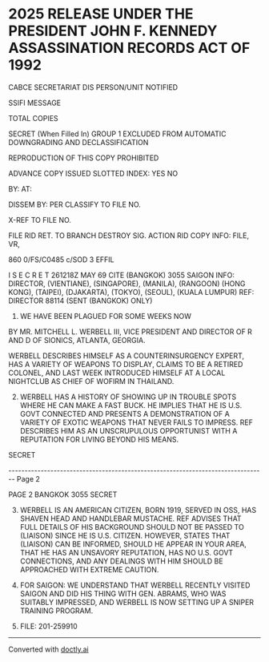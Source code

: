# 2025 RELEASE UNDER THE PRESIDENT JOHN F. KENNEDY ASSASSINATION RECORDS ACT OF 1992

CABCE SECRETARIAT DIS
PERSON/UNIT NOTIFIED

SSIFI MESSAGE

TOTAL COPIES

SECRET
(When Filled In)
GROUP 1
EXCLUDED FROM AUTOMATIC
DOWNGRADING AND
DECLASSIFICATION

REPRODUCTION OF THIS COPY PROHIBITED

ADVANCE COPY
ISSUED
SLOTTED
INDEX:
YES
NO

BY:
AT:

DISSEM BY:
PER
CLASSIFY TO FILE NO.

X-REF TO FILE NO.

FILE RID RET. TO
BRANCH
DESTROY SIG.
ACTION
RID COPY
INFO:
FILE, VR,

860
0/FS/C0485 c/SOD 3 EFFIL

I S E C R E T 261218Z MAY 69 CITE (BANGKOK) 3055
SAIGON INFO: DIRECTOR, (VIENTIANE), (SINGAPORE), (MANILA), (RANGOON)
(HONG KONG), (TAIPEI), (DJAKARTA), (TOKYO), (SEOUL), (KUALA LUMPUR)
REF: DIRECTOR 88114 (SENT (BANGKOK) ONLY)

1. WE HAVE BEEN PLAGUED FOR SOME WEEKS NOW

BY MR. MITCHELL L. WERBELL III, VICE PRESIDENT AND
DIRECTOR OF R AND D OF SIONICS, ATLANTA, GEORGIA.

WERBELL DESCRIBES HIMSELF AS A COUNTERINSURGENCY
EXPERT, HAS A VARIETY OF WEAPONS TO DISPLAY, CLAIMS
TO BE A RETIRED COLONEL, AND LAST WEEK INTRODUCED
HIMSELF AT A LOCAL NIGHTCLUB AS CHIEF OF WOFIRM IN
THAILAND.

2. WERBELL HAS A HISTORY OF SHOWING UP IN
   TROUBLE SPOTS WHERE HE CAN MAKE A FAST BUCK. HE
   IMPLIES THAT HE IS U.S. GOVT CONNECTED AND PRESENTS
   A DEMONSTRATION OF A VARIETY OF EXOTIC
   WEAPONS THAT NEVER FAILS TO IMPRESS. REF
   DESCRIBES HIM AS AN UNSCRUPULOUS OPPORTUNIST WITH
   A REPUTATION FOR LIVING BEYOND HIS MEANS.

SECRET


-------------------------------------------------------------------------------- Page 2

PAGE 2 BANGKOK 3055 SECRET

3. WERBELL IS AN AMERICAN CITIZEN, BORN 1919, SERVED IN OSS, HAS SHAVEN HEAD AND HANDLEBAR MUSTACHE. REF ADVISES THAT FULL DETAILS OF HIS BACKGROUND SHOULD NOT BE PASSED TO (LIAISON) SINCE HE IS U.S. CITIZEN. HOWEVER, STATES THAT (LIAISON) CAN BE INFORMED, SHOULD HE APPEAR IN YOUR AREA, THAT HE HAS AN UNSAVORY REPUTATION, HAS NO U.S. GOVT CONNECTIONS, AND ANY DEALINGS WITH HIM SHOULD BE APPROACHED WITH EXTREME CAUTION.

4. FOR SAIGON: WE UNDERSTAND THAT WERBELL RECENTLY VISITED SAIGON AND DID HIS THING WITH GEN. ABRAMS, WHO WAS SUITABLY IMPRESSED, AND WERBELL IS NOW SETTING UP A SNIPER TRAINING PROGRAM.

5. FILE: 201-259910


---
Converted with [doctly.ai](https://doctly.ai)